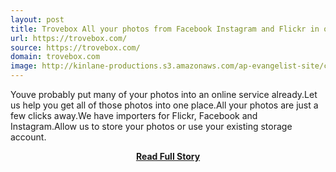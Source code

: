 ```yaml
---
layout: post
title: Trovebox All your photos from Facebook Instagram and Flickr in one place
url: https://trovebox.com/
source: https://trovebox.com/
domain: trovebox.com
image: http://kinlane-productions.s3.amazonaws.com/ap-evangelist-site/curated/screenshots/9415_trovebox_com.png
---
```


<p>Youve probably put many of your photos into an online service already.Let us help you get all of those photos into one place.All your photos are just a few clicks away.We have importers for Flickr, Facebook and Instagram.Allow us to store your photos or use your existing storage account.</p>
<center><p><a href="https://trovebox.com/" style='padding:25px; font-sze:18px; font-weight: bold;'>Read Full Story</a></p></center>
